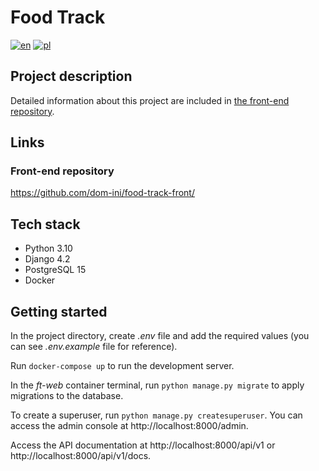 # Food Track
[![en](https://img.shields.io/badge/lang-en-red.svg)](README.md)
[![pl](https://img.shields.io/badge/lang-pl-white.svg)](README.pl.md)

## Project description

Detailed information about this project are included in [the front-end repository](https://github.com/dom-ini/food-track-front/).

## Links

### Front-end repository
https://github.com/dom-ini/food-track-front/

## Tech stack

- Python 3.10
- Django 4.2
- PostgreSQL 15
- Docker

## Getting started

In the project directory, create _.env_ file and add the required values (you can see _.env.example_ file for reference).

Run `docker-compose up` to run the development server.

In the _ft-web_ container terminal, run `python manage.py migrate` to apply migrations to the database.

To create a superuser, run `python manage.py createsuperuser`. You can access the admin console at http://localhost:8000/admin.

Access the API documentation at http://localhost:8000/api/v1 or http://localhost:8000/api/v1/docs.
